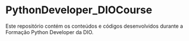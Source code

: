 # PythonDeveloper_DIOCourse
Este repositório contém os conteúdos e códigos desenvolvidos durante a Formação Python Developer da DIO. 
